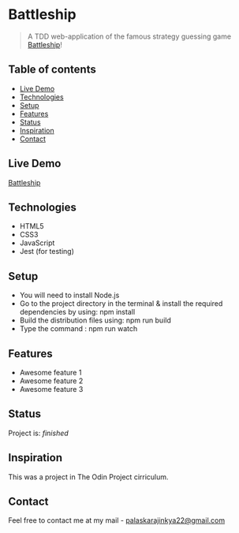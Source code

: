 ﻿# Battleship

> A TDD web-application of the famous strategy guessing game [Battleship](https://en.wikipedia.org/wiki/Battleship_(game))!

## Table of contents

- [Live Demo](#live-demo)
- [Technologies](#technologies)
- [Setup](#setup)
- [Features](#features)
- [Status](#status)
- [Inspiration](#inspiration)
- [Contact](#contact)

## Live Demo

[Battleship](https://ajinkyap22.github.io/battleship/)

## Technologies

- HTML5
- CSS3
- JavaScript
- Jest (for testing)

## Setup

* You will need to install Node.js
* Go to the project directory in the terminal & install the required dependencies by using: npm install
* Build the distribution files using: npm run build
* Type the command : npm run watch


## Features

- Awesome feature 1
- Awesome feature 2
- Awesome feature 3

## Status

Project is: _finished_

## Inspiration

This was a project in The Odin Project cirriculum.

## Contact

Feel free to contact me at my mail - palaskarajinkya22@gmail.com

